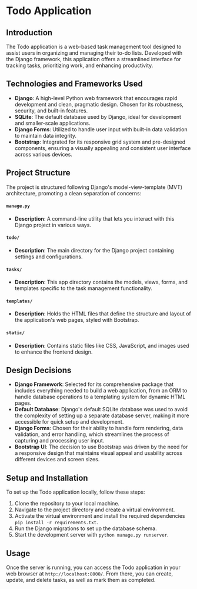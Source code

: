 # Todo Application

## Introduction
The Todo application is a web-based task management tool designed to assist users in organizing and managing their to-do lists. Developed with the Django framework, this application offers a streamlined interface for tracking tasks, prioritizing work, and enhancing productivity.

## Technologies and Frameworks Used
- **Django**: A high-level Python web framework that encourages rapid development and clean, pragmatic design. Chosen for its robustness, security, and built-in features.
- **SQLite**: The default database used by Django, ideal for development and smaller-scale applications.
- **Django Forms**: Utilized to handle user input with built-in data validation to maintain data integrity.
- **Bootstrap**: Integrated for its responsive grid system and pre-designed components, ensuring a visually appealing and consistent user interface across various devices.

## Project Structure
The project is structured following Django's model-view-template (MVT) architecture, promoting a clean separation of concerns:

#### `manage.py`
- **Description**: A command-line utility that lets you interact with this Django project in various ways.

#### `todo/`
- **Description**: The main directory for the Django project containing settings and configurations.

#### `tasks/`
- **Description**: This app directory contains the models, views, forms, and templates specific to the task management functionality.

#### `templates/`
- **Description**: Holds the HTML files that define the structure and layout of the application's web pages, styled with Bootstrap.

#### `static/`
- **Description**: Contains static files like CSS, JavaScript, and images used to enhance the frontend design.

## Design Decisions
- **Django Framework**: Selected for its comprehensive package that includes everything needed to build a web application, from an ORM to handle database operations to a templating system for dynamic HTML pages.
- **Default Database**: Django's default SQLite database was used to avoid the complexity of setting up a separate database server, making it more accessible for quick setup and development.
- **Django Forms**: Chosen for their ability to handle form rendering, data validation, and error handling, which streamlines the process of capturing and processing user input.
- **Bootstrap UI**: The decision to use Bootstrap was driven by the need for a responsive design that maintains visual appeal and usability across different devices and screen sizes.

## Setup and Installation
To set up the Todo application locally, follow these steps:

1. Clone the repository to your local machine.
2. Navigate to the project directory and create a virtual environment.
3. Activate the virtual environment and install the required dependencies `pip install -r requirements.txt`.
4. Run the Django migrations to set up the database schema.
5. Start the development server with `python manage.py runserver`.

## Usage
Once the server is running, you can access the Todo application in your web browser at `http://localhost:8000/`. From there, you can create, update, and delete tasks, as well as mark them as completed.


